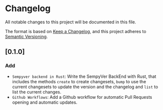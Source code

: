 # Changelog

All notable changes to this project will be documented in this file.

The format is based on [Keep a Changelog](https://keepachangelog.com/en/1.0.0/),
and this project adheres to [Semantic Versioning](https://semver.org/spec/v2.0.0.html).

## [0.1.0]

### Add

- `Sempyver backend in Rust`: Write the SempyVer BackEnd with Rust, that includes the methods `create` to create changesets, `bump` to use the current changesets to update the version and the changelog and `list` to list the current changes.
- `Github Workflows`: Add a Github workflow for automatic Pull Requests opening and automatic updates.

